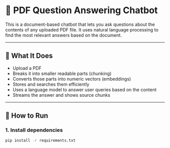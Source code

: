 # 📄 PDF Question Answering Chatbot

This is a document-based chatbot that lets you ask questions about the contents of any uploaded PDF file. It uses natural language processing to find the most relevant answers based on the document.

---

## 🔧 What It Does

- Upload a PDF
- Breaks it into smaller readable parts (chunking)
- Converts those parts into numeric vectors (embeddings)
- Stores and searches them efficiently
- Uses a language model to answer user queries based on the content
- Streams the answer and shows source chunks

---

## 🚀 How to Run

### 1. Install dependencies
```bash
pip install -r requirements.txt
